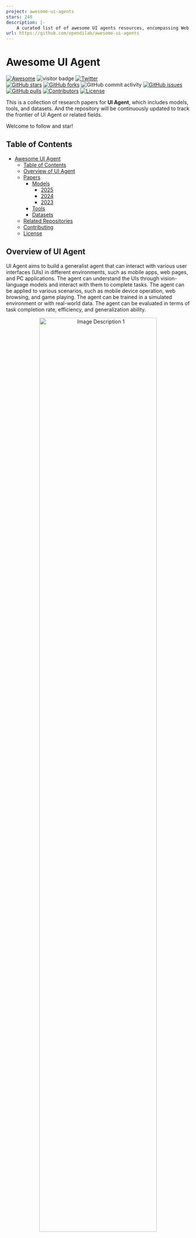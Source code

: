 ```yaml
---
project: awesome-ui-agents
stars: 240
description: |-
    A curated list of of awesome UI agents resources, encompassing Web, App, OS, and beyond (continually updated)
url: https://github.com/opendilab/awesome-ui-agents
---
```


# Awesome UI Agent

[![Awesome](https://cdn.rawgit.com/sindresorhus/awesome/d7305f38d29fed78fa85652e3a63e154dd8e8829/media/badge.svg)](https://github.com/sindresorhus/awesome)
![visitor badge](https://visitor-badge.lithub.cc/badge?page_id=opendilab.awesome-ui-agents&left_text=Visitors)
[![Twitter](https://img.shields.io/twitter/url?style=social&url=https%3A%2F%2Ftwitter.com%2Fopendilab)](https://twitter.com/opendilab)    
[![GitHub stars](https://img.shields.io/github/stars/opendilab/awesome-ui-agents)](https://github.com/opendilab/awesome-ui-agents/stargazers)
[![GitHub forks](https://img.shields.io/github/forks/opendilab/awesome-ui-agents)](https://github.com/opendilab/awesome-ui-agents/network)
![GitHub commit activity](https://img.shields.io/github/commit-activity/m/opendilab/awesome-ui-agents)
[![GitHub issues](https://img.shields.io/github/issues/opendilab/awesome-ui-agents)](https://github.com/opendilab/awesome-ui-agents/issues)
[![GitHub pulls](https://img.shields.io/github/issues-pr/opendilab/awesome-ui-agents)](https://github.com/opendilab/awesome-ui-agents/pulls)
[![Contributors](https://img.shields.io/github/contributors/opendilab/awesome-ui-agents)](https://github.com/opendilab/awesome-ui-agents/graphs/contributors)
[![License](https://img.shields.io/badge/License-Apache%202.0-blue.svg)](https://opensource.org/licenses/Apache-2.0)

This is a collection of research papers for **UI Agent**, which includes models, tools, and datasets.
And the repository will be continuously updated to track the frontier of UI Agent or related fields.

Welcome to follow and star!

## Table of Contents

- [Awesome UI Agent](#awesome-ui-agent)
  - [Table of Contents](#table-of-contents)
  - [Overview of UI Agent](#overview-of-ui-agent)
  - [Papers](#papers)
    - [Models](#models)
      - [2025](#2025)
      - [2024](#2024)
      - [2023](#2023)
    - [Tools](#tools)
    - [Datasets](#datasets)
  - [Related Repositories](#related-repositories)
  - [Contributing](#contributing)
  - [License](#license)

## Overview of UI Agent

UI Agent aims to build a generalist agent that can interact with various user interfaces (UIs) in different environments, such as mobile apps, web pages, and PC applications. The agent can understand the UIs through vision-language models and interact with them to complete tasks. The agent can be applied to various scenarios, such as mobile device operation, web browsing, and game playing. The agent can be trained in a simulated environment or with real-world data. The agent can be evaluated in terms of task completion rate, efficiency, and generalization ability.

<p align="center">
  <img src="assets/mobile.jpg" alt="Image Description 1" width="80%" height="auto" style="margin: 0 1%;">
</p>

The research on UI Agent is still in its early stage, and there are many challenges to be addressed, such as the scalability of the agent, the robustness of the agent, and the interpretability of the agent. The research on UI Agent is interdisciplinary, involving computer vision, natural language processing, reinforcement learning, human-computer interaction, and software engineering. The research on UI Agent has the potential to revolutionize the way we interact with computers and improve the efficiency and usability of computer systems.

<p align="center">
  <img src="assets/pc.jpg" alt="Image Description 1" width="80%" height="auto" style="margin: 0 1%;">
</p>

## Papers

```
format:
- [title](paper link) [links]
    - author1, author2, and author3...
    - year
    - publisher
    - key 
    - code 
    - experiment environment
```

### Models

#### 2025

- [Programming with Pixels: Towards Generalist Software Engineering Agents](https://openreview.net/pdf?id=SMA13YzI4U#page=7.55)
  - Pranjal Aggarwal, Sean Welleck
  - Key: UI-agent, software engineering, visual perception, IDE interaction, Reinforcement Learning.
  - ExpEnv: PwP (Programming with Pixels) environment, PwP-Bench-Lite (benchmark)

- [E-commerce UI/UX Optimization via Generative AI, MDD, and Multi-Agent Reinforcement Learning](https://www.mdpi.com/1999-5903/17/4/180)
  - Authors not provided in abstract
  - Key: multi-agent reinforcement learning, UI/UX optimization, Generative AI, E-commerce.
  - ExpEnv: E-commerce applications
  
- [CRAFT-GUI: Curriculum-Reinforced Agent For GUI Tasks](https://arxiv.org/abs/2508.11360)
  - Songqin Nong, Jingxuan Xu, Sheng Zhou, Jianfeng Chen, Xiaoxuan Tang, Tao Jiang, Wenhao Xu
  - Key: Reinforcement Learning, GUI agents, curriculum learning, policy optimization.
  - ExpEnv: Android Control, internal online benchmarks
  
- [CODA: Coordinating the Cerebrum and Cerebellum for a Dual-Brain Computer Use Agent with Decoupled Reinforcement Learning](https://arxiv.org/pdf/2508.20096)
  - Zeyi Sun, Yuhang Cao, Jianze Liang, Qiushi Sun, Ziyu Liu, Zhixiong Zhang, Yuhang Zang, Xiaoyi Dong, Kai Chen, Dahua Lin, Jiaqi Wang
  - Key: decoupled Reinforcement Learning, GUI agents, compositional framework, long-horizon planning.
  - ExpEnv: ScienceBoard, AgentRewardBench
  
- [Enhance Mobile Agents Thinking Process Via Iterative Preference Learning](https://arxiv.org/pdf/2505.12299)
  - Kun Huang, Weikai Xu, Yuxuan Liu, Quandong Wang, Pengzhi Gao, Wei Liu, Jian Luan, Bin Wang, Bo An
  - Key: mobile GUI agents, iterative preference learning, DPO, CoaT.
  - ExpEnv: AITZ, AMEX, AndroidControl

- [UI-Venus Technical Report: Building High-performance UI Agents with RFT](https://arxiv.org/pdf/2508.10833)
  - Zhangxuan Gu, Zhengwen Zeng, Zhenyu Xu, Xingran Zhou, Shuheng Shen, Yunfei Liu, Beitong Zhou, Changhua Meng, Tianyu Xia, Weizhi Chen, Yue Wen, Jingya Dou, Fei Tang, Jinzhen Lin, Yulin Liu, Zhenlin Guo, Yichen Gong, Heng Jia, Changlong Gao, Yuan Guo, Yong Deng, Zhenyu Guo, Liang Chen, Weiqiang Wang
  - Key: reinforcement finetuning (RFT), UI agents, multimodal large language models, UI navigation.
  - ExpEnv: Screenspot-V2, Screenspot-Pro, AndroidWorld

- [Advancing Language Multi-Agent Learning with Credit Re-Assignment for Interactive Environment Generalization](https://openreview.net/pdf?id=SoEmgM1ioC)
  - Zhitao He, Zijun Liu, Peng Li, Yi R. Fung, Ming Yan, Ji Zhang, Fei Huang, Yang Liu
  - Key: multi-agent RL, LLMs, UI agents, credit re-assignment, environment generalization.
  - ExpEnv: AndroidWorld, MobileMiniWoB++, Mind2Web, AutoWebBench

- [SEAgent: Self-Evolving Computer Use Agent with Autonomous Learning from Experience](https://arxiv.org/pdf/2508.04700)
  - Zeyi Sun, Ziyu Liu, Yuhang Zang, Yuhang Cao, Xiaoyi Dong, Tong Wu, Dahua Lin, Jiaqi Wang
  - Key: self-evolving agents, computer use agents, reinforcement learning, reward modeling.
  - ExpEnv: OS-World, AgentRewardBench.

- [Proposer-Agent-Evaluator (PAE): Autonomous Skill Discovery for Foundation Model Internet Agents](https://openreview.net/pdf?id=uCkwqAG0uS)
  - Yifei Zhou, Qianlan Yang, Kaixiang Lin, Min Bai, Xiong Zhou, Yu-Xiong Wang, Sergey Levine, Erran Li
  - Key: autonomous skill discovery, foundation model agents, web navigation, Reinforcement Learning.
  - ExpEnv: WebVoyager, WebArena
  
- [VSC-RL: Advancing Autonomous Vision-Language Agents with Variational Subgoal-Conditioned Reinforcement Learning](https://arxiv.org/abs/2502.07949)  
  - Qingyuan Wu, Jianheng Liu, Jianye Hao, Jun Wang, Kun Shao  
  - Key: framework, reinforcement learning, subgoal generation, VSC-RL, learning efficiency  
  - ExpEnv: Android in the Wild

- [AppVLM: A Lightweight Vision Language Model for Online App Control](https://arxiv.org/abs/2502.06395)  
  - Georgios Papoudakis, Thomas Coste, Zhihao Wu, Jianye Hao, Jun Wang, Kun Shao  
  - Key: vision-language model, multi-modal, AppVLM, on-device control
  - ExpEnv: two open-source mobile control datasets

- [DistRL: An Asynchronous Distributed Reinforcement Learning Framework for On-Device Control Agents](https://arxiv.org/abs/2410.14803)
  - Taiyi Wang, Zhihao Wu, Jianheng Liu, Jianye Hao, Jun Wang, Kun Shao  
  - Key: framework, reinforcement learning, distributed training, A-RIDE, on-device control  
  - ExpEnv: Android in the Wild
  - [code](https://ai-agents-2030.github.io/DistRL/)

- [OpenAI operator](https://openai.com/index/introducing-operator/)  
  - OpenAI 
  - Key: A research preview of an agent that can use its own browser to perform tasks for you.  
  - ExpEnv: OSWorld, WebArena, WebVoyager

- [OpenAI Computer-Using Agent](https://openai.com/index/computer-using-agent/)  
  - OpenAI 
  - Key: a universal interface for AI to interact with the digital world. 
  - ExpEnv: OSWorld, WebArena, WebVoyager

- [Claude computer use](https://www.anthropic.com/news/developing-computer-use)  
  - anthropic 
  - Key: emulating the way people interact with their own computer. 
  - ExpEnv: OSWorld

- [Multi-modal Agent Tuning: Building a VLM-Driven Agent for Efficient Tool Usage](https://openreview.net/forum?id=0bmGL4q7vJ)  
  - Zhi Gao, Bofei Zhang, Pengxiang Li, Xiaojian Ma, Tao Yuan, Yue Fan, Yuwei Wu, Yunde Jia, Song-Chun Zhu, Qing Li  
  - Key: Multimodal Agents, Vision-language Model, Tool usage  
  - ExpEnv: GTA, GAIA benchmarks

- [Lightweight Neural App Control](https://openreview.net/forum?id=BL4WBIfyrz)  
  - Filippos Christianos, Georgios Papoudakis, Thomas Coste, Jianye HAO, Jun Wang, Kun Shao  
  - Key: vision-language model, multi-modal, android control, app agent  
  - ExpEnv: two open-source mobile control datasets
  
- [Enhancing Software Agents with Monte Carlo Tree Search and Hindsight Feedback](https://openreview.net/forum?id=G7sIFXugTX)  
  - Antonis Antoniades, Albert Örwall, Kexun Zhang, Yuxi Xie, Anirudh Goyal, William Yang Wang  
  - Key: agents, LLM, SWE-agents, SWE-bench, search, planning, reasoning, self-improvement, open-ended  
  - ExpEnv: SWE-bench

#### 2024

- [On the Effects of Data Scale on UI Control Agents](https://arxiv.org/abs/2406.03679)  
    - Wei Li, William Bishop, Alice Li, Chris Rawles, Folawiyo Campbell-Ajala, Divya Tyamagundlu, Oriana Riva  
    - Key: Autonomous agents, UI control, AndroidControl dataset, fine-tuning, in-domain vs out-of-domain performance  
    - 2024
    - [code](https://github.com/google-research/google-research/tree/master/android_control)

- [SWE-agent: Agent-Computer Interfaces Enable Automated Software Engineering](https://arxiv.org/abs/2405.15793)
    - John Yang, Carlos E. Jimenez, Alexander Wettig, Kilian Lieret, Shunyu Yao, Karthik Narasimhan, Ofir Press
    - Key: Language model agents, agent-computer interface (ACI), automated software engineering, SWE-bench, HumanEvalFix
    - 2024
    - [code](https://github.com/SWE-agent/SWE-agent)

- [Embodied Agent Interface: Benchmarking LLMs for Embodied Decision Making](https://arxiv.org/abs/2410.07166)
    - Manling Li, Shiyu Zhao, Qineng Wang, Kangrui Wang, Yu Zhou, Sanjana Srivastava, Cem Gokmen, Tony Lee, Li Erran Li, Ruohan Zhang, Weiyu Liu, Percy Liang, Li Fei-Fei, Jiayuan Mao, Jiajun Wu
    - Key: Large language models, embodied decision making, generalized interface, fine-grained metrics, subgoal decomposition, action sequencing
    - 2024
    - [code](https://github.com/embodied-agent-eval/embodied-agent-eval)

- [Cradle: Empowering Foundation Agents Towards General Computer Control](https://arxiv.org/abs/2403.03186)
    - Weihao Tan and Wentao Zhang and Xinrun Xu and Haochong Xia and et al.
    - Key:  various virtual scenarios, General Computer Control
    - 2024
    - [code](https://github.com/BAAI-Agents/Cradle)

- [Lightweight Neural App Control](https://arxiv.org/abs/2410.17883)
    - Filippos Christianos and Georgios Papoudakis and Thomas Coste and Jianye Hao and Jun Wang and Kun Shao
    - KEY: app agents,  Android apps, Action Transformer
    - 2024
    
- [SeeAct GPT-4V(ision) is a Generalist Web Agent, if Grounded](https://github.com/OSU-NLP-Group/SeeAct)
    - Boyuan Zheng and Boyu Gou and Jihyung Kil and Huan Sun amd Yu Su
    - Key: live websites, grounding still, mage captioning, visual question answering
    - 2024
    - [code](https://osu-nlp-group.github.io/SeeAct)

- [MMAC-Copilot: Multi-modal Agent Collaboration Operating System Copilot](https://arxiv.org/abs/2404.18074)
    - Zirui Song and Yaohang Li and Meng Fang and Zhenhao Chen and Zecheng Shi and Yuan Huang and Ling Chen
    - Key: Autonomous virtual agents, Multi-Modal Agent Collaboration
    - 2024

- [SeeClick: Harnessing GUI Grounding for Advanced Visual GUI Agents](https://arxiv.org/abs/2401.10935)
    - Kanzhi Cheng and Qiushi Sun and Yougang Chu and Fangzhi Xu and Yantao Li and Jianbing Zhang and Zhiyong Wu
    - Key: Graphical User Interface, screenshots
    - 2024
    -[code](https://github.com/njucckevin/SeeClick)

- [OS-ATLAS: A Foundation Action Model for Generalist GUI Agents](https://arxiv.org/abs/2410.23218)
    - Zhiyong Wu and Zhenyu Wu and Fangzhi Xu and Yian Wang and Qiushi Sun and Chengyou Jia and Kanzhi Cheng and Zichen Ding and Liheng Chen and Paul Pu Liang and Yu Qiao
    - Key: Out-Of-Distribution, GUI grounding, language agent
    - 2024
    -[code](https://github.com/OS-Copilot/OS-Atlas)

- [Proposer-Agent-Evaluator(PAE): Autonomous Skill Discovery For Foundation Model Internet Agents](https://arxiv.org/abs/2412.13194)
    - Yifei Zhou and Qianlan Yang and Kaixiang Lin and Min Bai and Xiong Zhou and Yu-Xiong Wang and Sergey Levine and Erran Li
    - Key: Large language models,  Internet-browsing agent, autonomous task proposal 
    - 2024
    - [code](https://yanqval.github.io/PAE/)

- [Autowebglm: Bootstrap and reinforce a large language model-based web navigating agent](https://arxiv.org/abs/2404.03648)
    - Hanyu Lai and Xiao Liu and Iat Long Iong and Shuntian Yao and Yuxuan Chen and Pengbo Shen and Hao Yu and Hanchen Zhang and Xiaohan Zhang and Yuxiao Dong and Jie Tang
    - Key: Large language models, real-world web navigation, bilingual benchmark 
    - 2024
    - [code](https://github.com/THUDM/AutoWebGLM)
  
- [Dual-view visual contextualization for web navigation](https://arxiv.org/abs/2402.04476)
    - Jihyung Kil and Chan Hee Song and Boyuan Zheng and Xiang Deng and Yu Su and Wei-Lun Chao
    - Key: Automatic web navigation, language instructions, HTML elements
    - 2024

- [Agent-e: From autonomous web navigation to foundational design principles in agentic systems](https://arxiv.org/abs/2407.13032)
    - Hanyu Lai and Xiao Liu and Iat Long Iong and Shuntian Yao and Yuxuan Chen and Pengbo Shen and Hao Yu and Hanchen Zhang and Xiaohan Zhang and Yuxiao Dong and Jie Tang
    - Key: hierarchical architecture, flexible DOM distillation, denoising method
    - 2024
    - [code](https://github.com/EmergenceAI/Agent-E)

- [Tree search for language model agents](https://arxiv.org/abs/2407.01476)
    - Jing Yu Koh and Stephen McAleer and Daniel Fried and Ruslan Salakhutdinov
    - Key: multi-step reasoning, planning, best-first tree search 
    - 2024
    - [code](https://github.com/kohjingyu/search-agents)

- [Agent S: an open agentic framework that uses computers like a human](https://arxiv.org/abs/2410.08164)
    - Saaket Agashe and Jiuzhou Han and Shuyu Gan and Jiachen Yang and Ang Li and Xin Eric Wang
    - Key: Multimodal Large Language Models, Graphical User Interface, Agent-Computer Interface
    - 2024
    - [code](https://github.com/simular-ai/Agent-S)

- [Apple Intelligence Foundation Language Models](https://arxiv.org/pdf/2407.21075)
    - Apple
    - Key: Vision-Language Model, Private Cloud Compute
    - 2024

- [CoCo-Agent: A Comprehensive Cognitive MLLM Agent for Smartphone GUI Automation](https://arxiv.org/abs/2402.11941)
    - Xinbei Ma and Zhuosheng Zhang and Hai Zhao
    - Key: Vision-Language Model, Phone
    - 2024
    - [code](https://github.com/xbmxb/CoCo-Agent)

- [SeeClick: Harnessing GUI Grounding for Advanced Visual GUI Agents](https://arxiv.org/abs/2401.10935)
    - Kanzhi Cheng and Qiushi Sun and Yougang Chu and Fangzhi Xu and Yantao Li and Jianbing Zhang and Zhiyong Wu
    - Key: Vision-Language Model, PC
    - 2024
    - [code](https://github.com/njucckevin/SeeClick)

- [Intention-inInteraction (IN3): Tell Me More! Towards Implicit User Intention Understanding of Language Model Driven Agents](https://arxiv.org/abs/2402.09205)
    - Cheng Qian and Bingxiang He and Zhong Zhuang and Jia Deng and Yujia Qin and Xin Cong and Zhong Zhang and Jie Zhou and Yankai Lin and Zhiyuan Liu and Maosong Sun
    - Key: Language Model, User Intention
    - 2024
    - [code](https://github.com/OpenBMB/Tell_Me_More)

- [LATS: Language Agent Tree Search Unifies Reasoning Acting and Planning in Language Models](https://arxiv.org/abs/2406.11896)
    - Andy Zhou and Kai Yan and Michal Shlapentokh-Rothman and Haohan Wang and Yu-Xiong Wang
    - Key: Tree Search, Language Model
    - 2024
    - [code](https://github.com/lapisrocks/LanguageAgentTreeSearch)

- [DigiRL: Training In-The-Wild Device-Control Agents with Autonomous Reinforcement Learning](https://arxiv.org/abs/2406.11896)
    - Hao Bai and Yifei Zhou and Mert Cemri and Jiayi Pan and Alane Suhr and Sergey Levine and Aviral Kumar
    - Key: Vision-Language Model, Android, Reinforcement Learning
    - 2024
    - [code](https://github.com/DigiRL-agent/digirl)

- [ScreenAI: A Vision-Language Model for UI and Infographics Understanding](https://arxiv.org/abs/2402.04615)
    - Gilles Baechler and Srinivas Sunkara and Maria Wang and Fedir Zubach and Hassan Mansoor and Vincent Etter and Victor Cărbune and Jason Lin and Jindong Chen and Abhanshu Sharma
    - Key: Vision-Language Model, Mobile, Infographics
    - 2024
    -[code](https://github.com/kyegomez/ScreenAI)

- [ScreenAgent: A Vision Language Model-driven Computer Control Agent](https://arxiv.org/abs/2402.07945)
    - Runliang Niu and Jindong Li and Shiqi Wang and Yali Fu and Xiyu Hu and Xueyuan Leng and He Kong and Yi Chang and Qi Wang
    - Key: Vision Language Model, PC
    - 2024
    - [code](https://github.com/niuzaisheng/ScreenAgent)

- [Android in the Zoo: Chain-of-Action-Thought for GUI Agents](https://arxiv.org/abs/2403.02713)
    - Jiwen Zhang and Jihao Wu and Yihua Teng and Minghui Liao and Nuo Xu and Xiao Xiao and Zhongyu Wei and Duyu Tang
    - Key: Vision-Language Model, Android, Chain-of-Action-Thought
    - 2024
    - [code](https://github.com/IMNearth/CoAT)


- [Mobile-Agent-v2: Mobile Device Operation Assistant with Effective Navigation via Multi-Agent Collaboration](https://arxiv.org/abs/2406.01014)
    - Junyang Wang and Haiyang Xu and Haitao Jia and Xi Zhang and Ming Yan and Weizhou Shen and Ji Zhang and Fei Huang and Jitao Sang
    - Key: Vision-Language Model, Android
    - 2024
    - [code](https://github.com/X-PLUG/MobileAgent)

- [Mobile-Agent: Autonomous Multi-Modal Mobile Device Agent with Visual Perception](https://arxiv.org/abs/2401.16158)
    - Junyang Wang and Haiyang Xu and Jiabo Ye and Ming Yan and Weizhou Shen and Ji Zhang and Fei Huang and Jitao Sang
    - Key: Vision-Language Model, Android
    - 2024
    - [code](https://github.com/X-PLUG/MobileAgent)

- [WebVoyager: Building an End-to-End Web Agent with Large Multimodal Models](https://arxiv.org/abs/2401.13919)
    - Hongliang He and Wenlin Yao and Kaixin Ma and Wenhao Yu and Yong Dai and Hongming Zhang and Zhenzhong Lan and Dong Yu
    - Key: Vision-Language Model, Web
    - 2024
    - [code](https://github.com/MinorJerry/WebVoyager)

- [OS-Copilot: Towards Generalist Computer Agents with Self-Improvement](https://arxiv.org/abs/2402.07456)
    - Zhiyong Wu and Chengcheng Han and Zichen Ding and Zhenmin Weng and Zhoumianze Liu and Shunyu Yao and Tao Yu and Lingpeng Kong
    - Key: Vision-Language Model, PC
    - 2024
    - [code](https://github.com/OS-Copilot/OS-Copilot)

- [UFO: A UI-Focused Agent for Windows OS Interaction](https://arxiv.org/abs/2402.07939)
    - Chaoyun Zhang and Liqun Li and Shilin He and Xu Zhang and Bo Qiao and Si Qin and Minghua Ma and Yu Kang and Qingwei Lin and Saravan Rajmohan and Dongmei Zhang and Qi Zhang
    - Key: Vision-Language Model, PC, Windows OS
    - 2024
    - [code](https://github.com/microsoft/UFO)

- [Octopus v2: On-device language model for super agent](https://arxiv.org/abs/2404.01744)
    - Wei Chen and Zhiyuan Li
    - Key: Vision-Language Model, Android, IOS
    - 2024


#### 2023
- [Openagents: An open platform for language agents in the wild](https://arxiv.org/abs/2309.08172)
    - Kaixin Ma and Hongming Zhang and Hongwei Wang and Xiaoman Pan and Wenhao Yu and Dong Yu
    - wild of everyday life, Language agents, real-world evaluations
    - 2023
    -[code](https://github.com/xlang-ai/OpenAgents)
  
- [LASER: LLM Agent with State-Space Exploration for Web Navigation](https://arxiv.org/abs/2309.08172)
    - Kaixin Ma and Hongming Zhang and Hongwei Wang and Xiaoman Pan and Wenhao Yu and Dong Yu
    - Large language models, web navigation, interactive task
    - 2023
    -[code](https://github.com/Mayer123/LASER)

- [AppAgent: Multimodal Agents as Smartphone Users](https://arxiv.org/abs/2312.13771)
    - Chi Zhang and Zhao Yang and Jiaxuan Liu and Yucheng Han and Xin Chen and Zebiao Huang and Bin Fu and Gang Yu
    - Key: Vision-Language Model, Android
    - 2023
    - [code](https://github.com/mnotgod96/AppAgent)

- [CogAgent: A Visual Language Model for GUI Agents](https://arxiv.org/html/2312.08914v1)
    - Wenyi Hong and Weihan Wang and Qingsong Lv and Jiazheng Xu and Wenmeng Yu and Junhui Ji and Yan Wang and Zihan Wang and Yuxuan Zhang and Juanzi Li and Bin Xu and Yuxiao Dong and Ming Ding and Jie Tang
    - Key: Vision-Language Model, PC, Android, screenshots
    - 2023
    - [code](https://github.com/THUDM/CogVLM)

- [Octopus: Embodied Vision-Language Programmer from Environmental Feedback](https://arxiv.org/abs/2310.08588)
    - Jingkang Yang and Yuhao Dong and Shuai Liu and Bo Li and Ziyue Wang and Chencheng Jiang and Haoran Tan and Jiamu Kang and Yuanhan Zhang and Kaiyang Zhou and Ziwei Liu
    - Key: Vision-Language Model, Android, IOS
    - 2023
    - [code](https://github.com/dongyh20/Octopus)

- [You Only Look at Screens: Multimodal Chain-of-Action Agents](https://arxiv.org/abs/2309.11436)
    - Zhuosheng Zhang and Aston Zhang
    - Key: Vision-Language Model, Android, Chain-of-Action-Thought
    - 2023
    - [code](https://github.com/cooelf/Auto-GUI)

- [LASER: LLM Agent with State-Space Exploration for Web Navigation](https://arxiv.org/abs/2309.08172)
    - Kaixin Ma and Hongming Zhang and Hongwei Wang and Xiaoman Pan and Wenhao Yu and Dong Yu
    - Key: Vision-Language Model, Web, State-Space Exploration
    - 2023
    - [code](https://github.com/Mayer123/LASER)

- [A Real-World WebAgent with Planning, Long Context Understanding, and Program Synthesis](https://arxiv.org/abs/2307.12856)
    - Izzeddin Gur and Hiroki Furuta and Austin Huang and Mustafa Safdari and Yutaka Matsuo and Douglas Eck and Aleksandra Faust
    - Key: Vision-Language Model, Web, Planning, Program Synthesis
    - 2023

- [Augmenting Autotelic Agents with Large Language Models](https://arxiv.org/abs/2305.12487)
    - Cédric Colas and Laetitia Teodorescu and Pierre-Yves Oudeyer and Xingdi Yuan and Marc-Alexandre Côté
    - Key: Language Model
    - 2023

- [Language Models can Solve Computer Tasks](https://arxiv.org/abs/2303.17491)
    - Geunwoo Kim and Pierre Baldi and Stephen McAleer
    - Key: Language Model
    - 2023
    - [code](https://github.com/posgnu/rci-agent)

### Tools
- [Opera Browser Operator: AI-based Agentic Browsing](https://press.opera.com/2025/03/03/opera-browser-operator-ai-agentics/)  
  - Opera Software
  - Key: AI agent, agentic browsing, native client-side solution, privacy-focused  
  - 2025
  - [code](https://press.opera.com) 

- [OmniParser: Screen Parsing tool for Pure Vision Based GUI Agent](https://arxiv.org/abs/2408.00203)  
  - Yadong Lu and Jianwei Yang and Yelong Shen and Ahmed Awadallah
  - Key: UI parsing, vision-based agent, GPT-4V, structured elements  
  - 2025
  - [code](https://github.com/microsoft/OmniParser)
  
-[Make Websites Accessible for Agents](https://browser-use.com)
    - Li Zhang and Shihe Wang and Xianqing Jia and Zhihan Zheng and Yunhe Yan and Longxi Gao and Yuanchun Li and Mengwei Xu
    - Key: websites, Agents
    - 2024
    - [code](https://github.com/browser-use/browser-use)

- [ToolGen: Unified Tool Retrieval and Calling via Generation](https://openreview.net/forum?id=XLMAMmowdY)  
  - Renxi Wang, Xudong Han, Lei Ji, Shu Wang, Timothy Baldwin, Haonan Li  
  - Key: Agent, Tool Learning, Virtual Token  
  - 2024
  - [code](https://github.com/Reason-Wang/ToolGen)

- [LEGENT: An Open Platform for Embodied Agentb Agents on Large Language Models](https://aclanthology.org/2024.acl-demos.8/)
    - Iat Long Iong and Xiao Liu and Yuxuan Chen and Hanyu Lai and Shuntian Yao and Pengbo Shen and Hao Yu and Yuxiao Dong and Jie Tang
    - Key: Webpage, deployment
    - 2024
    - [code](https://github.com/boxworld18/OpenWebAgent)

- [LlamaTouch: A Faithful and Scalable Testbed for Mobile UI Automation Task Evaluation](https://arxiv.org/abs/2404.16054)
    - Li Zhang and Shihe Wang and Xianqing Jia and Zhihan Zheng and Yunhe Yan and Longxi Gao and Yuanchun Li and Mengwei Xu
    - Key: Mobile UI, Simulator
    - 2024
    - [code](https://github.com/llamatouch/llamatouch)

- [WebArena: A Realistic Web Environment for Building Autonomous Agents](https://arxiv.org/abs/2307.13854)
    - Shuyan Zhou and Frank F. Xu and Hao Zhu and Xuhui Zhou and Robert Lo and Abishek Sridhar and Xianyi Cheng and Tianyue Ou and Yonatan Bisk and Daniel Fried and Uri Alon and Graham Neubig
    - Key: Web, Simulator
    - 2023
    - [code](https://github.com/web-arena-x/webarena)

- [Mobile-Env: Building Qualified Evaluation Benchmarks for LLM-GUI Interaction](https://arxiv.org/abs/2305.08144)
    - Danyang Zhang and Zhennan Shen and Rui Xie and Situo Zhang and Tianbao Xie and Zihan Zhao and Siyuan Chen and Lu Chen and Hongshen Xu and Ruisheng Cao and Kai Yu
    - Key: Android, Simulator
    - 2023
    - [code](https://github.com/X-LANCE/Mobile-Env)

- [AndroidEnv: A Reinforcement Learning Platform for Android](https://arxiv.org/abs/2105.13231)
    - Daniel Toyama and Philippe Hamel and Anita Gergely and Gheorghe Comanici and Amelia Glaese and Zafarali Ahmed and Tyler Jackson and Shibl Mourad and Doina Precup
    - Key: Android, Reinforcement Learning, Simulator
    - 2021
    - [code](https://github.com/google-deepmind/android_env)

### Datasets
- [SPA-Bench: A Comprehensive Benchmark for SmartPhone Agent Evaluation](https://arxiv.org/abs/2410.15164)
    - Jingxuan Chen, Derek Yuen, Bin Xie, Yuhao Yang, Gongwei Chen, Zhihao Wu, Li Yixing, Xurui Zhou, Weiwen Liu, Shuai Wang, Rui Shao, Liqiang Nie, Yasheng Wang, Jianye Hao, Jun Wang, Kun Shao
    - Key: Two Languages, Interactive Environment, Plug-and-play Framework, 11 Agents, Diverse Metrics
    - 2025
    - [code](https://ai-agents-2030.github.io/SPA-Bench/)

- [AssistantBench: Can Web Agents Solve Realistic and Time-Consuming Tasks](https://arxiv.org/abs/2407.15711)
    - Ori Yoran and Samuel Joseph Amouyal and Chaitanya Malaviya and Ben Bogin and Ofir Press and Jonathan Berant
    - Key: Web, Realistic, Time-Consuming,  Benchmark
    - 2024
    - [code](https://assistantbench.github.io)

- [WebCanvas: Benchmarking Web Agents in Online Environments](https://arxiv.org/abs/2307.12856)
    - Yichen Pan1 and Dehan Kong and Sida Zhou and Cheng Cui and Yifei Leng and Bing Jiang and Hangyu Liu and Yanyi Shang and Shuyan Zhou and  Tongshuang Wu and Zhengyang Wu
    - Key: Web, Online Environments, Benchmark
    - 2024
    - [code](https://www.imean.ai/web-canvas)

- [MobileAgentBench: An Efficient and User-Friendly Benchmark for Mobile LLM Agents](https://arxiv.org/abs/2406.08184)
    - Luyuan Wang and Yongyu Deng and Yiwei Zha and Guodong Mao and Qinmin Wang and Tianchen Min and Wei Chen and Shoufa Chen
    - Key: Mobile, Benchmark
    - 2024
    - [code](https://github.com/MobileAgentBench/mobile-agent-bench)

- [VillagerBench/VillagerAgent: A Graph-Based Multi-Agent Framework for Coordinating Complex Task Dependencies in Minecraft](https://arxiv.org/abs/2406.05720)
    - Yubo Dong and Xukun Zhu and Zhengzhe Pan and Linchao Zhu and Yi Yang
    - Key: Vision-Language Model, Game
    - 2024
    - [code](https://github.com/cnsdqd-dyb/VillagerAgent)

- [CToolEval: A Chinese Benchmark for LLM-Powered Agent Evaluation in Real-World API Interactions](https://aclanthology.org/2024.findings-acl.928/)
    - Guo, Zishan and Huang, Yufei and Xiong, Deyi
    - Key: Vision-Language Model, Phone
    - 2024
    - [code](https://github.com/tjunlp-lab/CToolEval)

- [Multi-Turn Mind2Web: On the Multi-turn Instruction Following for Conversational Web Agents](https://arxiv.org/pdf/2402.15057)
    - Yang Deng and Xuan Zhang and Wenxuan Zhang and Yifei Yuan and See-Kiong Ng and Tat-Seng Chua
    - Key: Vision-Language Model, Web Tasks
    - 2024
    - [code](https://github.com/magicgh/self-map)

- [VisualWebArena: Evaluating Multimodal Agents on Realistic Visual Web Tasks](https://arxiv.org/abs/2401.13649)
    - Jing Yu Koh and Robert Lo and Lawrence Jang and Vikram Duvvur and Ming Chong Lim and Po-Yu Huang and Graham Neubig and Shuyan Zhou and Ruslan Salakhutdinov and Daniel Fried
    - Key: Vision-Language Model, Web Tasks
    - 2024
    - [code](https://github.com/web-arena-x/visualwebarena)

- [Android in the Zoo: Chain-of-Action-Thought for GUI Agents](https://arxiv.org/abs/2403.02713)
    - Jiwen Zhang and Jihao Wu and Yihua Teng and Minghui Liao and Nuo Xu and Xiao Xiao and Zhongyu Wei and Duyu Tang
    - Key: Vision-Language Model, Android, Chain-of-Action-Thought
    - 2024
    - [code](https://github.com/IMNearth/CoAT)

- [Android in the Wild: A Large-Scale Dataset for Android Device Control](https://arxiv.org/abs/2307.10088)
    - Christopher Rawles and Alice Li and Daniel Rodriguez and Oriana Riva and Timothy Lillicrap
    - Key: Android, datasets
    - 2023
    - [code](https://github.com/google-research/google-research/blob/master/android_in_the_wild/README.md)

- [Mind2Web: Towards a Generalist Agent for the Web](https://arxiv.org/abs/2306.06070)
    - Xiang Deng and Yu Gu and Boyuan Zheng and Shijie Chen and Samuel Stevens and Boshi Wang and Huan Sun and Yu Su
    - Key: Web, datasets
    - 2023
    - [code](https://github.com/OSU-NLP-Group/Mind2Web)

- [WebShop: Towards Scalable Real-World Web Interaction with Grounded Language Agents](https://arxiv.org/abs/2207.01206)
    - Shunyu Yao and Howard Chen and John Yang and Karthik Narasimhan
    - Key: Web, datasets
    - 2022
    - [code](https://github.com/princeton-nlp/WebShop)

- [Rico: A Mobile App Dataset for Building Data-Driven Design Applications](https://dl.acm.org/doi/10.1145/3126594.3126651)
    - Deka, Biplab and Huang, Zifeng and Franzen, Chad and Hibschman, Joshua and Afergan, Daniel and Li, Yang and Nichols, Jeffrey and Kumar, Ranjitha
    - Key: mobile app, datasets
    - 2017

## Related Repositories

- [awesome-llm-powered-agent](https://github.com/hyp1231/awesome-llm-powered-agent)
- [Awesome-LLM-based-Web-Agent-and-Tools](https://github.com/albzni/Awesome-LLM-based-Web-Agent-and-Tools)
- [Awesome-GUI-Agent](https://github.com/showlab/Awesome-GUI-Agent)
- [computer-control-agent-knowledge-base](https://github.com/James4Ever0/computer_control_agent_knowledge_base)

## Contributing

Our purpose is to make this repo even better. If you are interested in contributing, please refer to [HERE](CONTRIBUTING.md) for instructions in contribution.

## License

This repository is released under the Apache 2.0 license.

